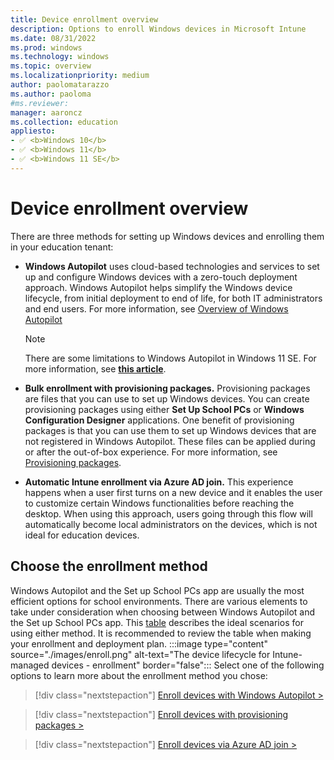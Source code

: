 ```yaml
---
title: Device enrollment overview
description: Options to enroll Windows devices in Microsoft Intune
ms.date: 08/31/2022
ms.prod: windows
ms.technology: windows
ms.topic: overview
ms.localizationpriority: medium
author: paolomatarazzo
ms.author: paoloma
#ms.reviewer: 
manager: aaroncz
ms.collection: education
appliesto:
- ✅ <b>Windows 10</b>
- ✅ <b>Windows 11</b>
- ✅ <b>Windows 11 SE</b>
---
```


# Device enrollment overview

There are three methods for setting up Windows devices and enrolling them in your education tenant:

- **Windows Autopilot** uses cloud-based technologies and services to set up and configure Windows devices with a zero-touch deployment approach. Windows Autopilot helps simplify the Windows device lifecycle, from initial deployment to end of life, for both IT administrators and end users. For more information, see [Overview of Windows Autopilot](/mem/autopilot/windows-autopilot)
  > [!NOTE]
  > There are some limitations to Windows Autopilot in Windows 11 SE. For more information, see [**this article**](/intune-education/windows-11-se-overview#windows-autopilot).

- **Bulk enrollment with provisioning packages.** Provisioning packages are files that you can use to set up Windows devices. You can create provisioning packages using either **Set Up School PCs** or **Windows Configuration Designer** applications. One benefit of provisioning packages is that you can use them to set up Windows devices that are not registered in Windows Autopilot. These files can be applied during or after the out-of-box experience. For more information, see [Provisioning packages](/windows/configuration/provisioning-packages/provisioning-apply-package).
- **Automatic Intune enrollment via Azure AD join.** This experience happens when a user first turns on a new device and it enables the user to customize certain Windows functionalities before reaching the desktop. When using this approach, users going through this flow will automatically become local administrators on the devices, which is not ideal for education devices.

## Choose the enrollment method

Windows Autopilot and the Set up School PCs app are usually the most efficient options for school environments. There are various elements to take under consideration when choosing between Windows Autopilot and the Set up School PCs app. This [table](/intune-education/add-devices-windows) describes the ideal scenarios for using either method. It is recommended to review the table when making your enrollment and deployment plan.
:::image type="content" source="./images/enroll.png" alt-text="The device lifecycle for Intune-managed devices - enrollment" border="false":::
Select one of the following options to learn more about the enrollment method you chose:

> [!div class="nextstepaction"]
> [Enroll devices with Windows Autopilot        >](enrollment-autopilot.md)

> [!div class="nextstepaction"]
> [Enroll devices with provisioning packages    >](enrollment-package.md)

> [!div class="nextstepaction"]
> [Enroll devices via Azure AD join            >](enrollment-aadj.md)